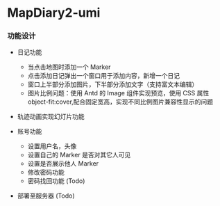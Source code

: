 # MapDiary2-umi

### 功能设计

- 日记功能
  - 当点击地图时添加一个 Marker
  - 点击添加日记弹出一个窗口用于添加内容，新增一个日记
  - 窗口上半部分添加图片，下半部分添加文字（支持富文本编辑）
  - 图片比例问题：使用 Antd 的 Image 组件实现预览，使用 CSS 属性 object-fit:cover,配合固定宽高，实现不同比例图片兼容性显示的问题
- 轨迹动画实现幻灯片功能
- 账号功能

  - 设置用户名，头像
  - 设置自己的 Marker 是否对其它人可见
  - 设置是否展示他人 Marker
  - 修改密码功能
  - 密码找回功能 (Todo)

- 部署至服务器 (Todo)
